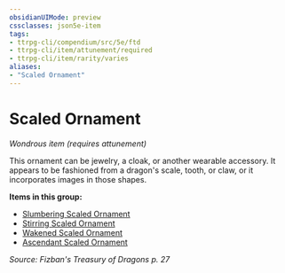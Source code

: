 ```yaml
---
obsidianUIMode: preview
cssclasses: json5e-item
tags:
- ttrpg-cli/compendium/src/5e/ftd
- ttrpg-cli/item/attunement/required
- ttrpg-cli/item/rarity/varies
aliases: 
- "Scaled Ornament"
---
```

# Scaled Ornament
*Wondrous item (requires attunement)*  



This ornament can be jewelry, a cloak, or another wearable accessory. It appears to be fashioned from a dragon's scale, tooth, or claw, or it incorporates images in those shapes.

**Items in this group:**

- [Slumbering Scaled Ornament](Інструменти%20ДМ/CLI/items/slumbering-scaled-ornament-ftd.md)
- [Stirring Scaled Ornament](Інструменти%20ДМ/CLI/items/stirring-scaled-ornament-ftd.md)
- [Wakened Scaled Ornament](Інструменти%20ДМ/CLI/items/wakened-scaled-ornament-ftd.md)
- [Ascendant Scaled Ornament](Інструменти%20ДМ/CLI/items/ascendant-scaled-ornament-ftd.md)

*Source: Fizban's Treasury of Dragons p. 27*